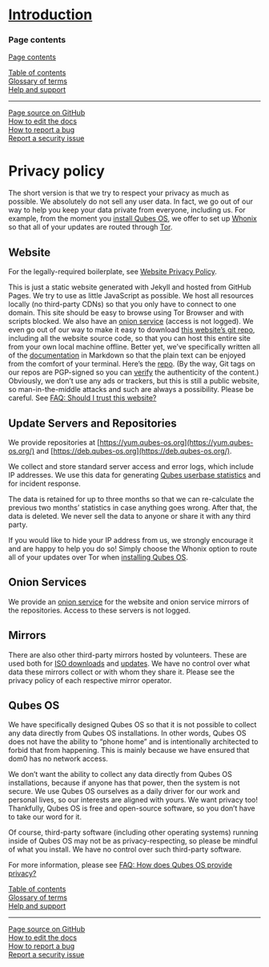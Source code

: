 [Introduction](https://www.qubes-os.org/doc/#introduction)
==========================================================

### Page contents

[Page contents](#page-toc)

[Table of contents](https://www.qubes-os.org/doc/ "Table of contents")  
[Glossary of terms](https://www.qubes-os.org/doc/glossary/ "Glossary of terms")  
[Help and support](https://www.qubes-os.org/support/ "Help and support")  

* * *

[Page source on GitHub](https://github.com/QubesOS/qubes-doc/blob/master/introduction/privacy.md "Page source on GitHub")  
[How to edit the docs](https://www.qubes-os.org/doc/how-to-edit-the-documentation/ "How to edit the docs")  
[How to report a bug](https://www.qubes-os.org/doc/issue-tracking/ "How to report a bug")  
[Report a security issue](https://www.qubes-os.org/security/ "Report a security issue")  

Privacy policy
==============

The short version is that we try to respect your privacy as much as possible. We absolutely do not sell any user data. In fact, we go out of our way to help you keep your data private from everyone, including us. For example, from the moment you [install Qubes OS](https://www.qubes-os.org/doc/installation-guide/), we offer to set up [Whonix](https://www.whonix.org/) so that all of your updates are routed through [Tor](https://www.torproject.org/).

Website
-------

For the legally-required boilerplate, see [Website Privacy Policy](https://www.qubes-os.org/website-privacy-policy/).

This is just a static website generated with Jekyll and hosted from GitHub Pages. We try to use as little JavaScript as possible. We host all resources locally (no third-party CDNs) so that you only have to connect to one domain. This site should be easy to browse using Tor Browser and with scripts blocked. We also have an [onion service](http://qubesosfasa4zl44o4tws22di6kepyzfeqv3tg4e3ztknltfxqrymdad.onion/) (access is not logged). We even go out of our way to make it easy to download [this website’s git repo](https://github.com/QubesOS/qubesos.github.io), including all the website source code, so that you can host this entire site from your own local machine offline. Better yet, we’ve specifically written all of the [documentation](https://www.qubes-os.org/doc/) in Markdown so that the plain text can be enjoyed from the comfort of your terminal. Here’s the [repo](https://github.com/QubesOS/qubes-doc). (By the way, Git tags on our repos are PGP-signed so you can [verify](https://www.qubes-os.org/doc/verifying-signatures) the authenticity of the content.) Obviously, we don’t use any ads or trackers, but this is still a public website, so man-in-the-middle attacks and such are always a possibility. Please be careful. See [FAQ: Should I trust this website?](https://www.qubes-os.org/faq/#should-i-trust-this-website)

Update Servers and Repositories
-------------------------------

We provide repositories at [https://yum.qubes-os.org](https://yum.qubes-os.org/) and [https://deb.qubes-os.org](https://deb.qubes-os.org/).

We collect and store standard server access and error logs, which include IP addresses. We use this data for generating [Qubes userbase statistics](https://www.qubes-os.org/statistics/) and for incident response.

The data is retained for up to three months so that we can re-calculate the previous two months’ statistics in case anything goes wrong. After that, the data is deleted. We never sell the data to anyone or share it with any third party.

If you would like to hide your IP address from us, we strongly encourage it and are happy to help you do so! Simply choose the Whonix option to route all of your updates over Tor when [installing Qubes OS](https://www.qubes-os.org/doc/installation-guide/).

Onion Services
--------------

We provide an [onion service](http://www.qubesosfasa4zl44o4tws22di6kepyzfeqv3tg4e3ztknltfxqrymdad.onion/) for the website and onion service mirrors of the repositories. Access to these servers is not logged.

Mirrors
-------

There are also other third-party mirrors hosted by volunteers. These are used both for [ISO downloads](https://www.qubes-os.org/downloads/#mirrors) and [updates](#update-servers-and-repositories). We have no control over what data these mirrors collect or with whom they share it. Please see the privacy policy of each respective mirror operator.

Qubes OS
--------

We have specifically designed Qubes OS so that it is not possible to collect any data directly from Qubes OS installations. In other words, Qubes OS does not have the ability to “phone home” and is intentionally architected to forbid that from happening. This is mainly because we have ensured that dom0 has no network access.

We don’t want the ability to collect any data directly from Qubes OS installations, because if anyone has that power, then the system is not secure. We use Qubes OS ourselves as a daily driver for our work and personal lives, so our interests are aligned with yours. We want privacy too! Thankfully, Qubes OS is free and open-source software, so you don’t have to take our word for it.

Of course, third-party software (including other operating systems) running inside of Qubes OS may not be as privacy-respecting, so please be mindful of what you install. We have no control over such third-party software.

For more information, please see [FAQ: How does Qubes OS provide privacy?](https://www.qubes-os.org/faq/#how-does-qubes-os-provide-privacy)

  

[Table of contents](https://www.qubes-os.org/doc/ "Table of contents")  
[Glossary of terms](https://www.qubes-os.org/doc/glossary/ "Glossary of terms")  
[Help and support](https://www.qubes-os.org/support/ "Help and support")  

* * *

[Page source on GitHub](https://github.com/QubesOS/qubes-doc/blob/master/introduction/privacy.md "Page source on GitHub")  
[How to edit the docs](https://www.qubes-os.org/doc/how-to-edit-the-documentation/ "How to edit the docs")  
[How to report a bug](https://www.qubes-os.org/doc/issue-tracking/ "How to report a bug")  
[Report a security issue](https://www.qubes-os.org/security/ "Report a security issue")